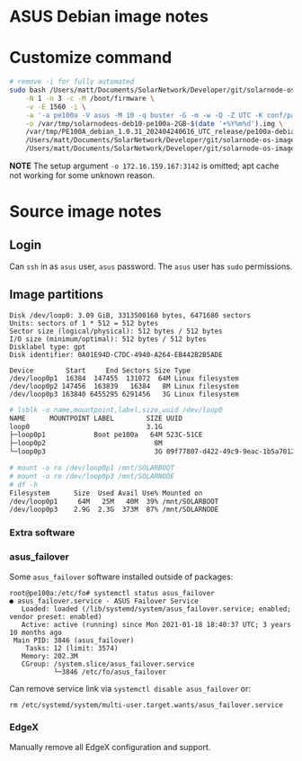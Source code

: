 # ASUS Debian image notes

# Customize command

```sh
# remove -i for fully automated
sudo bash /Users/matt/Documents/SolarNetwork/Developer/git/solarnode-os-images/debian/bin/customize.sh -v -z \
	-N 1 -n 3 -c -M /boot/firmware \
	-v -E 1560 -i \
	-a '-a pe100a -V asus -M 10 -q buster -G -m -w -Q -Z UTC -K conf/packages-deb10-add.txt -k conf/packages-deb10-keep.txt -A conf/packages-deb10-add-late.txt -x bin/asus-extra-late.sh' \
	-o /var/tmp/solarnodeos-deb10-pe100a-2GB-$(date '+%Y%m%d').img \
	/var/tmp/PE100A_debian_1.0.31_202404240616_UTC_release/pe100a-debian-raw.img \
	/Users/matt/Documents/SolarNetwork/Developer/git/solarnode-os-images/debian/bin/setup-sn.sh \
	/Users/matt/Documents/SolarNetwork/Developer/git/solarnode-os-images/debian/pe100a:/tmp/overlay
```

**NOTE** The setup argument `-o 172.16.159.167:3142` is omitted; apt cache not working for some unknown reason.

# Source image notes

## Login

Can `ssh` in as `asus` user, `asus` password. The `asus` user has `sudo` permissions.

## Image partitions

```
Disk /dev/loop0: 3.09 GiB, 3313500160 bytes, 6471680 sectors
Units: sectors of 1 * 512 = 512 bytes
Sector size (logical/physical): 512 bytes / 512 bytes
I/O size (minimum/optimal): 512 bytes / 512 bytes
Disklabel type: gpt
Disk identifier: 0A01E94D-C7DC-4940-A264-EB442B2B5ADE

Device        Start     End Sectors Size Type
/dev/loop0p1  16384  147455  131072  64M Linux filesystem
/dev/loop0p2 147456  163839   16384   8M Linux filesystem
/dev/loop0p3 163840 6455295 6291456   3G Linux filesystem
```

```sh
# lsblk -o name,mountpoint,label,size,uuid /dev/loop0
NAME      MOUNTPOINT LABEL        SIZE UUID
loop0                             3.1G 
├─loop0p1            Boot pe100a   64M 523C-51CE
├─loop0p2                           8M 
└─loop0p3                           3G 09f77807-d422-49c9-9eac-1b5a70129d68
```

```sh
# mount -o ro /dev/loop0p1 /mnt/SOLARBOOT
# mount -o ro /dev/loop0p3 /mnt/SOLARNODE
# df -h
Filesystem      Size  Used Avail Use% Mounted on
/dev/loop0p1     64M   25M   40M  39% /mnt/SOLARBOOT
/dev/loop0p3    2.9G  2.3G  373M  87% /mnt/SOLARNODE
```

### Extra software

### asus_failover

Some `asus_failover` software installed outside of packages:

```
root@pe100a:/etc/fo# systemctl status asus_failover
● asus_failover.service - ASUS Failover Service
   Loaded: loaded (/lib/systemd/system/asus_failover.service; enabled; vendor preset: enabled)
   Active: active (running) since Mon 2021-01-18 18:40:37 UTC; 3 years 10 months ago
 Main PID: 3846 (asus_failover)
    Tasks: 12 (limit: 3574)
   Memory: 202.3M
   CGroup: /system.slice/asus_failover.service
           └─3846 /etc/fo/asus_failover
```

Can remove service link via `systemctl disable asus_failover` or:

```
rm /etc/systemd/system/multi-user.target.wants/asus_failover.service
```

### EdgeX

Manually remove all EdgeX configuration and support.

